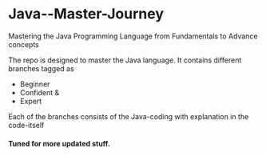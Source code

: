 # **Java--Master-Journey**
Mastering the Java Programming Language from Fundamentals to Advance concepts 

The repo is designed to master the Java language. It contains different branches tagged as 

- Beginner 
- Confident & 
- Expert

Each of the branches consists of the Java-coding with explanation in the code-itself


#### Tuned for more updated stuff.
